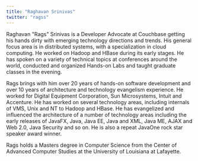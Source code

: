 ```yaml
---
title: "Raghavan Srinivas"
twitter: "ragss"
---
```


Raghavan "Rags" Srinivas is a Developer Advocate at Couchbase getting
his hands dirty with emerging technology directions and trends. His
general focus area is in distributed systems, with a specialization in
cloud computing. He worked on Hadoop and HBase during its early stages.
He has spoken on a variety of technical topics at conferences around the
world, conducted and organized Hands-on Labs and taught graduate classes
in the evening.

Rags brings with him over 20 years of hands-on software development and
over 10 years of architecture and technology evangelism experience. He
worked for Digital Equipment Corporation, Sun Microsystems, Intuit and
Accenture. He has worked on several technology areas, including
internals of VMS, Unix and NT to Hadoop and HBase. He has evangelized
and influenced the architecture of a number of technology areas
including the early releases of JavaFX, Java, Java EE, Java and XML,
Java ME, AJAX and Web 2.0, Java Security and so on. He is also a repeat
JavaOne rock star speaker award winner.

Rags holds a Masters degree in Computer Science from the Center of
Advanced Computer Studies at the University of Louisiana at Lafayette.
